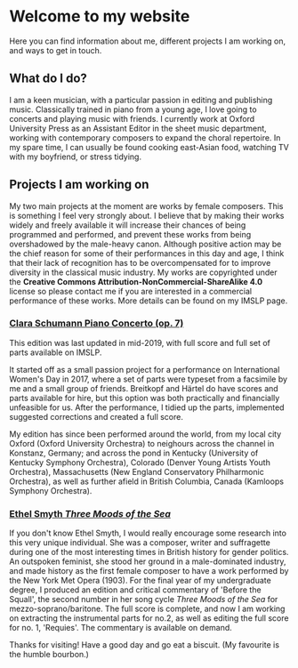# Welcome to my website

Here you can find information about me, different projects I am working on, and ways to get in touch. 

## What do I do?
I am a keen musician, with a particular passion in editing and publishing music. Classically trained in piano from a young age, I love going to concerts and playing music with friends. I currently work at Oxford University Press as an Assistant Editor in the sheet music department, working with contemporary composers to expand the choral repertoire. In my spare time, I can usually be found cooking east-Asian food, watching TV with my boyfriend, or stress tidying.

## Projects I am working on
My two main projects at the moment are works by female composers. This is something I feel very strongly about. I believe that by making their works widely and freely available it will increase their chances of being programmed and performed, and prevent these works from being overshadowed by the male-heavy canon. Although positive action may be the chief reason for some of their performances in this day and age, I think that their lack of recognition has to be overcompensated for to improve diversity in the classical music industry. My works are copyrighted under the **Creative Commons Attribution-NonCommercial-ShareAlike 4.0** license so please contact me if you are interested in a commercial performance of these works. More details can be found on my IMSLP page. 

### [Clara Schumann Piano Concerto (op. 7)](https://imslp.org/wiki/Piano_Concerto%2C_Op.7_(Schumann%2C_Clara))
This edition was last updated in mid-2019, with full score and full set of parts available on IMSLP. 

It started off as a small passion project for a performance on International Women's Day in 2017, where a set of parts were typeset from a facsimile by me and a small group of friends. Breitkopf and Härtel do have scores and parts available for hire, but this option was both practically and financially unfeasible for us. After the performance, I tidied up the parts, implemented suggested corrections and created a full score. 

My edition has since been performed around the world, from my local city Oxford (Oxford University Orchestra) to neighours across the channel in Konstanz, Germany; and across the pond in Kentucky (University of Kentucky Symphony Orchestra), Colorado (Denver Young Artists Youth Orchestra), Massachusetts (New England Conservatory Philharmonic Orchestra), as well as further afield in British Columbia, Canada (Kamloops Symphony Orchestra).

### [Ethel Smyth *Three Moods of the Sea*](https://imslp.org/wiki/3_Moods_of_the_Sea_(Smyth%2C_Ethel))
If you don't know Ethel Smyth, I would really encourage some research into this very unique individual. She was a composer, writer and suffragette during one of the most interesting times in British history for gender politics. An outspoken feminist, she stood her ground in a male-dominated industry, and made history as the first female composer to have a work performed by the New York Met Opera (1903). 
For the final year of my undergraduate degree, I produced an edition and critical commentary of 'Before the Squall', the second number in her song cycle *Three Moods of the Sea* for mezzo-soprano/baritone. The full score is complete, and now I am working on extracting the instrumental parts for no.2, as well as editing the full score for no. 1, 'Requies'. The commentary is available on demand.



Thanks for visiting! Have a good day and go eat a biscuit. (My favourite is the humble bourbon.)
